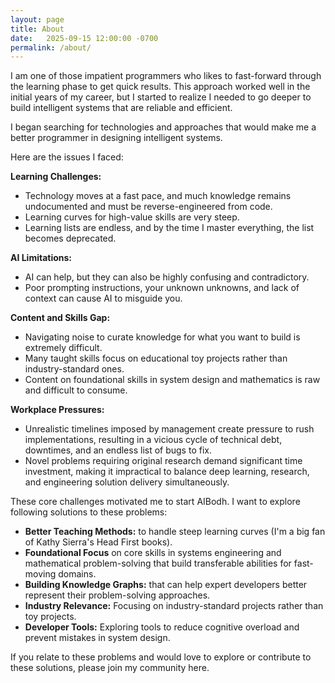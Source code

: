 ```yaml
---
layout: page
title: About
date:   2025-09-15 12:00:00 -0700
permalink: /about/
---
```


I am one of those impatient programmers who likes to fast-forward through the learning phase to get quick results. This approach worked well in the initial years of my career, but I started to realize I needed to go deeper to build intelligent systems that are reliable and efficient. 

I began searching for technologies and approaches that would make me a better programmer in designing intelligent systems.

Here are the issues I faced:

**Learning Challenges:**
- Technology moves at a fast pace, and much knowledge remains undocumented and must be reverse-engineered from code.
- Learning curves for high-value skills are very steep.
- Learning lists are endless, and by the time I master everything, the list becomes deprecated.

**AI Limitations:**
- AI can help, but they can also be highly confusing and contradictory.
- Poor prompting instructions, your unknown unknowns, and lack of context can cause AI to misguide you.

**Content and Skills Gap:**
- Navigating noise to curate knowledge for what you want to build is extremely difficult.
- Many taught skills focus on educational toy projects rather than industry-standard ones.
- Content on foundational skills in system design and mathematics is raw and difficult to consume.

**Workplace Pressures:**
- Unrealistic timelines imposed by management create pressure to rush implementations, resulting in a vicious cycle of technical debt, downtimes, and an endless list of bugs to fix.
- Novel problems requiring original research demand significant time investment, making it impractical to balance deep learning, research, and engineering solution delivery simultaneously.

These core challenges motivated me to start AIBodh. I want to explore following solutions to these problems:

- **Better Teaching Methods:** to handle steep learning curves (I'm a big fan of Kathy Sierra's Head First books).
- **Foundational Focus** on core skills in systems engineering and mathematical problem-solving that build transferable abilities for fast-moving domains.
- **Building Knowledge Graphs:** that can help expert developers better represent their problem-solving approaches.
- **Industry Relevance:** Focusing on industry-standard projects rather than toy projects.
- **Developer Tools:** Exploring tools to reduce cognitive overload and prevent mistakes in system design.

If you relate to these problems and would love to explore or contribute to these solutions, please join my community here.
